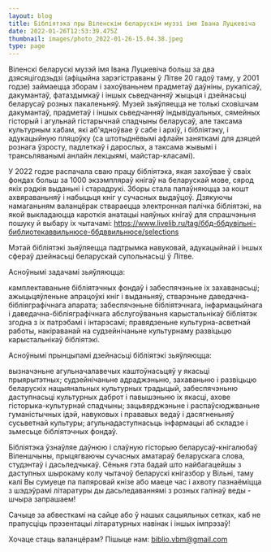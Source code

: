 ```yaml
---
layout: blog
title: Бібліятэка пры Віленскім беларускім музэі імя Івана Луцкевіча
date: 2022-01-26T12:53:39.475Z
thumbnail: images/photo_2022-01-26-15.04.38.jpeg
type: page
---
```

Віленскі беларускі музэй імя Івана Луцкевіча больш за два дзясяцігодзьдзі (афіцыйна зарэгістраваны ў Літве 20 гадоў таму, у 2001 годзе) займаецца зборам і захоўваньнем прадметаў даўніны, рукапісаў, дакумантаў, фатаздымкаў і іншых сьведчанняў жыцьця і дзейнасьці беларусаў розных пакаленьняў. Музей зьяўляецца не толькі сховішчам дакумантаў, прадметаў і іншых сьведчанняў індывідуальных, сямейных гісторый і агульнай гістарычнай спадчыны беларусаў, але таксама культурным хабам, які аб'ядноўвае ў сабе і архіў, і бібліятэку, і адукацыйную пляцоўку (са штотыднёвымі афлайн заняткамі для дзяцей рознага ўзросту, падлеткаў і дарослых, а таксама жывымі і трансьляванымі анлайн лекцыямі, майстар-класамі).

У 2022 годзе распачала сваю працу бібліятэка, якая захоўвае ў сваіх фондах больш за 1000 экзэмпляраў кнігаў на беларускай мове, сярод якіх рэдкія выданьні і старадрукі. Зборы стала папаўняюцца за кошт ахвяраваньняў і набыцьця кніг у сучасных выдаўцоў.
Дзякуючы намаганьням валанцёрак ствараецца электронная палічка бібліятэкі, на якой выкладаюцца кароткія анатацыі наяўных кнігаў для спрашчэньня пошуку й выбару іх чытачамі: https://www.livelib.ru/tag/ббд-ббдувільні-библиотекаввильнюсе-ббдввильнюсе/selections



Мэтай бібліятэкі зьяўляецца падтрымка навуковай, адукацыйнай і іншых сфераў дзейнасьці беларускай супольнасьці ў Літве.

Асноўнымі задачамі зьяўляюцца:

камплектаваньне бібліятэчных фондаў і забеспячэньне іх захаванасьці;
ажыцьцяўленьне апрацоўкі кніг і выданьняў, стварэньне даведачна-бібліяграфічнага апарата;
забеспячэньне бібліятэчнага, інфармацыйнага і даведачна-бібліяграфічнага абслугоўваньня карыстальнікаў бібліятэк згодна з іх патрэбамі і інтарэсамі;
правядзеньне культурна-асветнай работы, накіраванай на судзейнічаньне культурнаму развіцьцю карыстальнікаў бібліятэкі.

Асноўнымі прынцыпамі дзейнасьці бібліятэкі зьяўляюцца:

вызначэньне агульначалавечых каштоўнасьцяў у якасьці прыярытэтных;
судзейнічаньне адраджэньню, захаваньню і развіцьцю беларускіх нацыянальных культурных традыцый, забеспячэньню даступнасьці культурных даброт і павышэньню іх якасці, ахове гісторыка-культурнай спадчыны;
зацьвярджэньне і распаўсюджваньне гуманістычных ідэй, навуковых і прававых ведаў і дасягненьняў сусьветнай культуры; 
агульнадаступнасьць інфармацыі аб складзе і зьмесьце бібліятэчных фондаў.

Бібліятэка ўзнаўляе даўнюю і слаўную гісторыю беларусаў-кнігалюбаў Віленшчыны, прыцягваючы сучасных аматараў беларускага слова, студэнтаў і дасьледчыкаў. Сёньня гэта бадай што найбагацейшы з даступных шырокаму колу чытачоў беларускі кнігазбор у Вільні, таму калі Вы сумуеце па папяровай кнізе або маеце час і ахвоту пазнаёміцца з шэдэўрамі літаратуры ды дасьледаваннямі з розных галінаў веды - шчыра запрашаем! 

Сачыце за абвесткамі на сайце або ў нашых сацыяльных сетках, каб не прапусціць прэзентацыі літаратурных навінак і іншых імпрэзаў!

Хочаце стаць валанцёрам? Пішыце нам: biblio.vbm@gmail.com